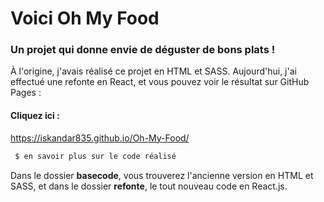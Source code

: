 # Voici Oh My Food

### Un projet qui donne envie de déguster de bons plats ! 

À l'origine, j'avais réalisé ce projet en HTML et SASS. Aujourd'hui, j'ai effectué une refonte en React, et vous pouvez voir le résultat sur GitHub Pages :

#### Cliquez ici :

https://iskandar835.github.io/Oh-My-Food/

```bash
 $ en savoir plus sur le code réalisé
```

Dans le dossier **basecode**, vous trouverez l'ancienne version en HTML et SASS, et dans le dossier **refonte**, le tout nouveau code en React.js.
